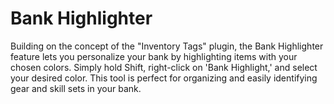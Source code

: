 # Bank Highlighter
Building on the concept of the "Inventory Tags" plugin, the Bank Highlighter feature lets you personalize your bank by highlighting items with your chosen colors. Simply hold Shift, right-click on 'Bank Highlight,' and select your desired color. This tool is perfect for organizing and easily identifying gear and skill sets in your bank.
